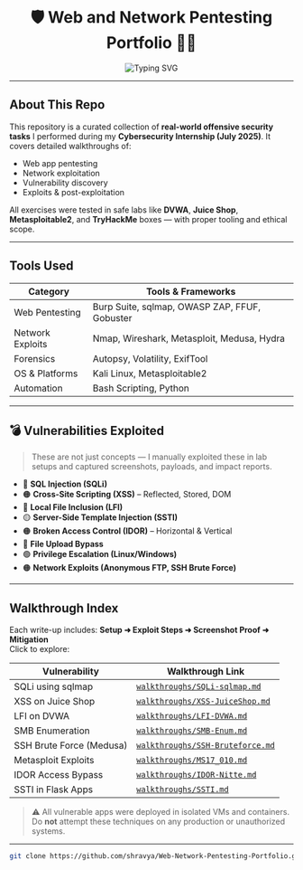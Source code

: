 <h1 align="center">🛡️ Web and Network Pentesting Portfolio 🕵️‍♀️</h1>

<p align="center">
  <img src="https://readme-typing-svg.demolab.com?font=Fira+Code&size=22&pause=1000&color=F70D1A&center=true&vCenter=true&width=500&lines=Offensive+Security+in+Action...;Burp+Suite+%7C+Kali+Linux+%7C+Metasploit+%7C+CTF+Walkthroughs" alt="Typing SVG" />
</p>

---

##  About This Repo

This repository is a curated collection of **real-world offensive security tasks** I performed during my **Cybersecurity Internship (July 2025)**. It covers detailed walkthroughs of:
-  Web app pentesting
-  Network exploitation
-  Vulnerability discovery
-  Exploits & post-exploitation

All exercises were tested in safe labs like **DVWA**, **Juice Shop**, **Metasploitable2**, and **TryHackMe** boxes — with proper tooling and ethical scope.

---

##  Tools Used

| Category         | Tools & Frameworks                             |
|------------------|-------------------------------------------------|
| Web Pentesting   | Burp Suite, sqlmap, OWASP ZAP, FFUF, Gobuster   |
| Network Exploits | Nmap, Wireshark, Metasploit, Medusa, Hydra     |
| Forensics        | Autopsy, Volatility, ExifTool                  |
| OS & Platforms   | Kali Linux, Metasploitable2                    |
| Automation       | Bash Scripting, Python                         |

---

## 💣 Vulnerabilities Exploited

> These are not just concepts — I manually exploited these in lab setups and captured screenshots, payloads, and impact reports.

- 🔴 **SQL Injection (SQLi)**  
- 🟠 **Cross-Site Scripting (XSS)** – Reflected, Stored, DOM  
- 🔴 **Local File Inclusion (LFI)**  
- 🟡 **Server-Side Template Injection (SSTI)**  
- 🟠 **Broken Access Control (IDOR)** – Horizontal & Vertical  
- 🔴 **File Upload Bypass**  
- 🟢 **Privilege Escalation (Linux/Windows)**  
- 🟠 **Network Exploits (Anonymous FTP, SSH Brute Force)**

---

##  Walkthrough Index

Each write-up includes: **Setup ➜ Exploit Steps ➜ Screenshot Proof ➜ Mitigation**  
Click to explore:

| Vulnerability            | Walkthrough Link                                     |
|--------------------------|------------------------------------------------------|
| SQLi using sqlmap      | [`walkthroughs/SQLi-sqlmap.md`](walkthroughs/SQLi-sqlmap.md)     |
| XSS on Juice Shop      | [`walkthroughs/XSS-JuiceShop.md`](walkthroughs/XSS-JuiceShop.md) |
| LFI on DVWA            | [`walkthroughs/LFI-DVWA.md`](walkthroughs/LFI-DVWA.md)           |
| SMB Enumeration        | [`walkthroughs/SMB-Enum.md`](walkthroughs/SMB-Enum.md)           |
| SSH Brute Force (Medusa)| [`walkthroughs/SSH-Bruteforce.md`](walkthroughs/SSH-Bruteforce.md) |
| Metasploit Exploits    | [`walkthroughs/MS17_010.md`](walkthroughs/MS17_010.md)           |
| IDOR Access Bypass     | [`walkthroughs/IDOR-Nitte.md`](walkthroughs/IDOR-Nitte.md)       |
| SSTI in Flask Apps     | [`walkthroughs/SSTI.md`](walkthroughs/SSTI.md)                   |

> ⚠️ All vulnerable apps were deployed in isolated VMs and containers. Do **not** attempt these techniques on any production or unauthorized systems.

---

```bash
git clone https://github.com/shravya/Web-Network-Pentesting-Portfolio.git
